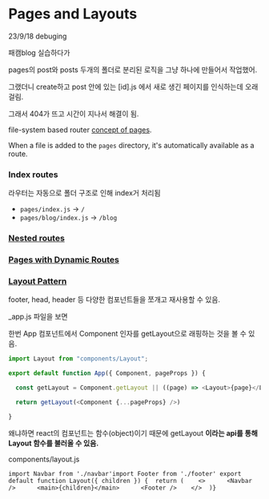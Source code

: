 # Pages and Layouts

23/9/18 debuging

패캠blog 실습하다가&#x20;

pages의  post와 posts 두개의 폴더로 분리된 로직을 그냥 하나에 만들어서 작업했어.

그랬더니 create하고 post 안에 있는 \[id].js 에서 새로 생긴 페이지를 인식하는데 오래걸림.

그래서 404가 뜨고 시간이 지나서 해결이 됨.



file-system based router [concept of pages](https://nextjs.org/docs/pages/building-your-application/routing/pages-and-layouts).

When a file is added to the `pages` directory, it's automatically available as a route.



### Index routes <a href="#index-routes" id="index-routes"></a>

라우터는 자동으로 폴더 구조로 인해 index거 처리됨

* `pages/index.js` → `/`
* `pages/blog/index.js` → `/blog`



### [Nested routes](https://nextjs.org/docs/pages/building-your-application/routing/pages-and-layouts#nested-routes) <a href="#nested-routes" id="nested-routes"></a>

### [Pages with Dynamic Routes](https://nextjs.org/docs/pages/building-your-application/routing/pages-and-layouts#pages-with-dynamic-routes) <a href="#pages-with-dynamic-routes" id="pages-with-dynamic-routes"></a>

### [Layout Pattern](https://nextjs.org/docs/pages/building-your-application/routing/pages-and-layouts#layout-pattern) <a href="#layout-pattern" id="layout-pattern"></a>

footer, head, header 등 다양한 컴포넌트들을 쪼개고 재사용할 수 있음.

\_app.js 파일을 보면&#x20;

한번 App 컴포넌트에서 Component 인자를 getLayout으로 래핑하는 것을 볼 수 있음.

```javascript
import Layout from "components/Layout";

export default function App({ Component, pageProps }) {

  const getLayout = Component.getLayout || ((page) => <Layout>{page}</Layout>);

  return getLayout(<Component {...pageProps} />)

}
```



왜냐하면 react의 컴포넌트는 함수(object)이기 때문에 getLayout **이라는 api를 통해 Layout 함수를 불러올 수 있음.**

components/layout.js

```
import Navbar from './navbar'import Footer from './footer' export default function Layout({ children }) {  return (    <>      <Navbar />      <main>{children}</main>      <Footer />    </>  )}
```
